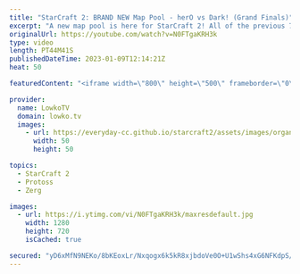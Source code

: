 ```yaml
---
title: "StarCraft 2: BRAND NEW Map Pool - herO vs Dark! (Grand Finals)"
excerpt: "A new map pool is here for StarCraft 2! All of the previous 7 maps are replaced with new ones. Going forward we will use: Altitude, Ancient Cistern, Babylon, Dragon Scale, Gresvan, NeoHumanity and Royal Blood. In this video I cast the finals of the ESL Open Cup 157 Korea with all games played on the"
originalUrl: https://youtube.com/watch?v=N0FTgaKRH3k
type: video
length: PT44M41S
publishedDateTime: 2023-01-09T12:14:21Z
heat: 50

featuredContent: "<iframe width=\"800\" height=\"500\" frameborder=\"0\" src=\"https://www.youtube.com/embed/N0FTgaKRH3k\" allow=\"accelerometer; autoplay; encrypted-media; gyroscope; picture-in-picture\" allowfullscreen></iframe>"

provider:
  name: LowkoTV
  domain: lowko.tv
  images:
    - url: https://everyday-cc.github.io/starcraft2/assets/images/organizations/lowko.tv-50x50.jpg
      width: 50
      height: 50

topics:
  - StarCraft 2
  - Protoss
  - Zerg

images:
  - url: https://i.ytimg.com/vi/N0FTgaKRH3k/maxresdefault.jpg
    width: 1280
    height: 720
    isCached: true

secured: "yD6xMfN9NEKo/8bKEoxLr/Nxqogx6k5kR8xjbdoVe0O+U1wShs4xG6NFKdpS/a0CD7xk9+eC0TiDsG0c1CATpZgZ7Ttf3V4OpJ12zoGUjc8IoJCSD66mpVmlZjs5yYvzXqGZe/F3ctuV7sIgpr0U5lCZzRyCPBfxM9HCIe7KhRy56MgUKSV15C9Srs+vF/73R7hGiAsjPkCRsw+Nk4BRTQJsA1O3c3Zz4EnapVq+6zERJV5pXUMVjnHjf61Xxbz8V4tbcVpogsHgXNl7LWOR1pi7GSDXzAa/3CgTmKsvFLRY6TklHkAGU9ZQ+djOfw7egDQYKF63lyxWCWgx57I93nSbHbx27GqtDfrBlwtCUZFo73eFj+btStIuBwindcEiYCoAeyIy5e5gIgJj8/op7Tz+YtpL+mB/7IYdGCUUFHk=;1fXX9PQXELaY2XV+3llNBQ=="
---
```


